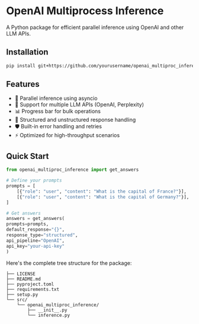 # OpenAI Multiprocess Inference

A Python package for efficient parallel inference using OpenAI and other LLM APIs.

## Installation

```bash
pip install git+https://github.com/yourusername/openai_multiproc_inference.git
```

## Features

- 🚀 Parallel inference using asyncio
- 🔄 Support for multiple LLM APIs (OpenAI, Perplexity)
- 📊 Progress bar for bulk operations
- 🎯 Structured and unstructured response handling
- 🛡️ Built-in error handling and retries
- ⚡ Optimized for high-throughput scenarios

## Quick Start
```python
from openai_multiproc_inference import get_answers

# Define your prompts
prompts = [
    [{"role": "user", "content": "What is the capital of France?"}],
    [{"role": "user", "content": "What is the capital of Germany?"}],
]

# Get answers
answers = get_answers(
prompts=prompts,
default_response="{}",
response_type="structured",
api_pipeline="OpenAI",
api_key="your-api-key"
)
```

Here's the complete tree structure for the package:
```plaintext
├── LICENSE
├── README.md
├── pyproject.toml
├── requirements.txt
├── setup.py
└── src/
    └── openai_multiproc_inference/
        ├── __init__.py
        └── inference.py
```
